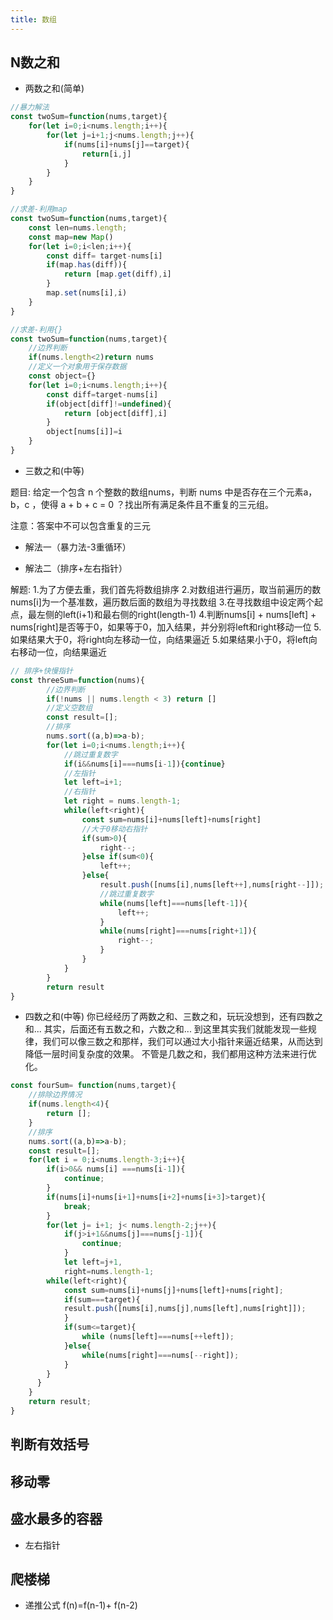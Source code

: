 ```yaml
---
title: 数组
---
```



## N数之和

- 两数之和(简单)

```js
//暴力解法
const twoSum=function(nums,target){
    for(let i=0;i<nums.length;i++){
        for(let j=i+1;j<nums.length;j++){
            if(nums[i]+nums[j]==target){
                return[i,j]
            }
        }
    }
}

//求差-利用map
const twoSum=function(nums,target){
    const len=nums.length;
    const map=new Map()
    for(let i=0;i<len;i++){
        const diff= target-nums[i]
        if(map.has(diff)){
            return [map.get(diff),i]
        }
        map.set(nums[i],i)
    }
}

//求差-利用{}
const twoSum=function(nums,target){
    //边界判断
    if(nums.length<2)return nums
    //定义一个对象用于保存数据
    const object={}
    for(let i=0;i<nums.length;i++){
        const diff=target-nums[i]
        if(object[diff]!=undefined){
            return [object[diff],i]
        }
        object[nums[i]]=i
    }
}

```

- 三数之和(中等)

题目:
给定一个包含 n 个整数的数组nums，判断 nums 中是否存在三个元素a，b，c ，使得 a + b + c = 0 ？找出所有满足条件且不重复的三元组。

注意：答案中不可以包含重复的三元

- 解法一（暴力法-3重循环）




- 解法二（排序+左右指针）

解题:
1.为了方便去重，我们首先将数组排序
2.对数组进行遍历，取当前遍历的数nums[i]为一个基准数，遍历数后面的数组为寻找数组
3.在寻找数组中设定两个起点，最左侧的left(i+1)和最右侧的right(length-1)
4.判断nums[i] + nums[left] + nums[right]是否等于0，如果等于0，加入结果，并分别将left和right移动一位
5.如果结果大于0，将right向左移动一位，向结果逼近
5.如果结果小于0，将left向右移动一位，向结果逼近

```js
// 排序+快慢指针
const threeSum=function(nums){
        //边界判断
        if(!nums || nums.length < 3) return []
        //定义空数组
        const result=[];
        //排序
        nums.sort((a,b)=>a-b);
        for(let i=0;i<nums.length;i++){
            //跳过重复数字
            if(i&&nums[i]===nums[i-1]){continue}
            //左指针
            let left=i+1;
            //右指针
            let right = nums.length-1;
            while(left<right){
                const sum=nums[i]+nums[left]+nums[right]
                //大于0移动右指针
                if(sum>0){
                    right--;
                }else if(sum<0){
                    left++;
                }else{
                    result.push([nums[i],nums[left++],nums[right--]]);
                    //跳过重复数字
                    while(nums[left]===nums[left-1]){
                        left++;
                    }
                    while(nums[right]===nums[right+1]){
                        right--;
                    }
                }
            }
        }
        return result
}
```

- 四数之和(中等)
你已经经历了两数之和、三数之和，玩玩没想到，还有四数之和...
其实，后面还有五数之和，六数之和...
到这里其实我们就能发现一些规律，我们可以像三数之和那样，我们可以通过大小指针来逼近结果，从而达到降低一层时间复杂度的效果。
不管是几数之和，我们都用这种方法来进行优化。

```js
const fourSum= function(nums,target){
    //排除边界情况
    if(nums.length<4){
        return [];
    }
    //排序
    nums.sort((a,b)=>a-b);
    const result=[];
    for(let i = 0;i<nums.length-3;i++){
        if(i>0&& nums[i] ===nums[i-1]){
            continue;
        }
        if(nums[i]+nums[i+1]+nums[i+2]+nums[i+3]>target){
            break;
        }
        for(let j= i+1; j< nums.length-2;j++){
            if(j>i+1&&nums[j]===nums[j-1]){
                continue;
            }
            let left=j+1,
            right=nums.length-1;
        while(left<right){
            const sum=nums[i]+nums[j]+nums[left]+nums[right];
            if(sum===target){
            result.push([nums[i],nums[j],nums[left],nums[right]]);
            }
            if(sum<=target){
                while (nums[left]===nums[++left]);
            }else{
                while(nums[right]===nums[--right]);
            }
        }        
      }
    }
    return result;
}
```

## 判断有效括号

## 移动零

## 盛水最多的容器

- 左右指针


## 爬楼梯

- 递推公式 f(n)=f(n-1)+ f(n-2)
